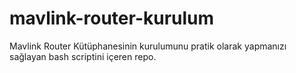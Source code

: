 # mavlink-router-kurulum
Mavlink Router Kütüphanesinin kurulumunu pratik olarak yapmanızı sağlayan bash scriptini içeren repo.
